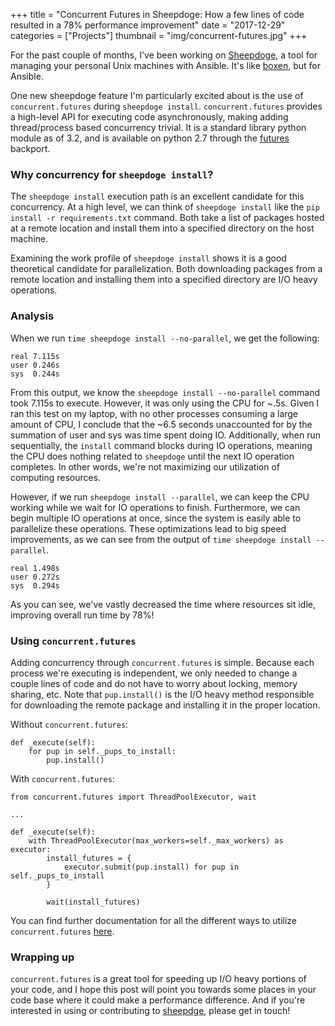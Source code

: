 +++
title = "Concurrent Futures in Sheepdoge: How a few lines of code resulted in a 78% performance improvement"
date = "2017-12-29"
categories = ["Projects"]
thumbnail = "img/concurrent-futures.jpg"
+++

For the past couple of months, I've been working on
[Sheepdoge](https://github.com/sheepdoge/sheepdoge), a tool for managing your
personal Unix machines with Ansible. It's like
[boxen](https://github.com/boxen), but for Ansible.

One new sheepdoge feature I'm particularly excited about is the use of `concurrent.futures`
during `sheepdoge install`. `concurrent.futures` provides a high-level API for
executing code asynchronously, making adding thread/process based concurrency
trivial. It is a standard library python module as of 3.2, and is available on python 2.7 through the
[futures](https://pypi.python.org/pypi/futures) backport.

### Why concurrency for `sheepdoge install`?

The `sheepdoge install` execution path is an excellent candidate for this
concurrency. At a high level, we can think of `sheepdoge install` like the `pip
install -r requirements.txt` command. Both take a list of packages hosted at a
remote location and install them into a specified directory on the host machine.

Examining the work profile of `sheepdoge install` shows it is a good theoretical
candidate for parallelization. Both downloading packages from a remote location
and installing them into a specified directory are I/O heavy operations.

### Analysis

When we run `time sheepdoge install --no-parallel`, we get the following:

```
real 7.115s
user 0.246s
sys  0.244s
```

From this output, we know the `sheepdoge install --no-parallel` command took 7.115s to
execute. However, it was only using the CPU for ~.5s. Given I ran this test on
my laptop, with no other processes consuming a large amount of CPU, I conclude
that the ~6.5 seconds unaccounted for by the summation of user and sys was
time spent doing IO. Additionally, when run sequentially, the `install` command blocks during
IO operations, meaning the CPU does nothing related to `sheepdoge` until the next
IO operation completes. In other words, we're not maximizing our utilization of
computing resources.

However, if we run `sheepdoge install --parallel`, we can keep the CPU working
while we wait for IO operations to finish. Furthermore, we can begin multiple IO
operations at once, since the system is easily able to parallelize these
operations. These optimizations lead to big speed improvements, as we can see
from the output of `time sheepdoge install --parallel`.

```
real 1.498s
user 0.272s
sys  0.294s
```

As you can see, we've vastly decreased the time where resources sit idle,
improving overall run time by 78%!

### Using `concurrent.futures`

Adding concurrency through `concurrent.futures` is simple. Because each
process we're executing is independent, we only needed to change a couple lines of code
and do not have to worry about locking, memory sharing, etc. Note that
`pup.install()` is the I/O heavy method responsible for downloading the remote
package and installing it in the proper location.

Without `concurrent.futures`:

```
def _execute(self):
    for pup in self._pups_to_install:
        pup.install()
```

With `concurrent.futures`:

```
from concurrent.futures import ThreadPoolExecutor, wait

...

def _execute(self):
    with ThreadPoolExecutor(max_workers=self._max_workers) as executor:
        install_futures = {
            executor.submit(pup.install) for pup in self._pups_to_install
        }

        wait(install_futures)
```

You can find further documentation for all the different ways to utilize `concurrent.futures`
[here](https://docs.python.org/3/library/concurrent.futures.html).

### Wrapping up

`concurrent.futures` is a great tool for speeding up I/O heavy portions of your
code, and I hope this post will point you towards some places in your code base
where it could make a performance difference. And if you're interested in using
or contributing to [sheepdge](https://github.com/sheepdoge/sheepdoge), please
get in touch!
